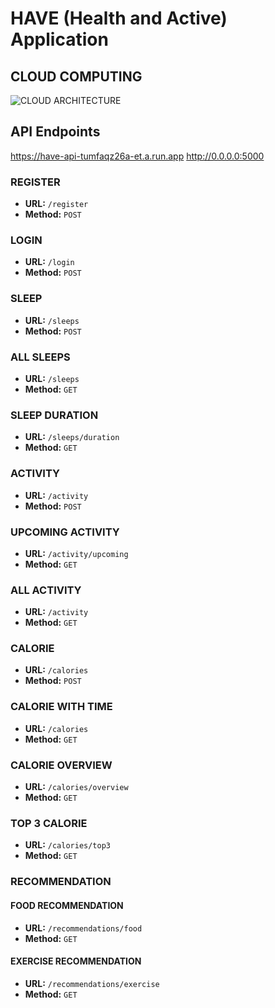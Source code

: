 # HAVE (Health and Active) Application

## CLOUD COMPUTING
![CLOUD ARCHITECTURE](https://drive.google.com/uc?id=1OSr7exJibzfFsOpqdzJLpI_xNbLviNwt)

## API Endpoints
https://have-api-tumfaqz26a-et.a.run.app
http://0.0.0.0:5000

### REGISTER
- **URL:** `/register`
- **Method:** `POST`

### LOGIN
- **URL:** `/login`
- **Method:** `POST`

### SLEEP
- **URL:** `/sleeps`
- **Method:** `POST`

### ALL SLEEPS
- **URL:** `/sleeps`
- **Method:** `GET`

### SLEEP DURATION
- **URL:** `/sleeps/duration`
- **Method:** `GET`

### ACTIVITY
- **URL:** `/activity`
- **Method:** `POST`

### UPCOMING ACTIVITY
- **URL:** `/activity/upcoming`
- **Method:** `GET`

### ALL ACTIVITY
- **URL:** `/activity`
- **Method:** `GET`

### CALORIE
- **URL:** `/calories`
- **Method:** `POST`

### CALORIE WITH TIME
- **URL:** `/calories`
- **Method:** `GET`

### CALORIE OVERVIEW
- **URL:** `/calories/overview`
- **Method:** `GET`

### TOP 3 CALORIE
- **URL:** `/calories/top3`
- **Method:** `GET`

### RECOMMENDATION

#### FOOD RECOMMENDATION
- **URL:** `/recommendations/food`
- **Method:** `GET`

#### EXERCISE RECOMMENDATION
- **URL:** `/recommendations/exercise`
- **Method:** `GET`

